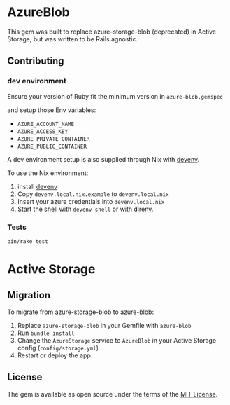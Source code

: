# AzureBlob

This gem was built to replace azure-storage-blob (deprecated) in Active Storage, but was written to be Rails agnostic.

## Contributing

### dev environment

Ensure your version of Ruby fit the minimum version in `azure-blob.gemspec`

and setup those Env variables:

- `AZURE_ACCOUNT_NAME`
- `AZURE_ACCESS_KEY`
- `AZURE_PRIVATE_CONTAINER`
- `AZURE_PUBLIC_CONTAINER`


A dev environment setup is also supplied through Nix with [devenv](https://devenv.sh/).

To use the Nix environment:
1. install [devenv](https://devenv.sh/)
2. Copy `devenv.local.nix.example` to `devenv.local.nix`
3. Insert your azure credentials into `devenv.local.nix`
4. Start the shell with `devenv shell` or with [direnv](https://direnv.net/).

### Tests

`bin/rake test`

# Active Storage

## Migration
To migrate from azure-storage-blob to azure-blob:

1. Replace `azure-storage-blob` in your Gemfile with `azure-blob`
2. Run `bundle install`
3. Change the `AzureStorage` service to `AzureBlob`  in your Active Storage config (`config/storage.yml`)
4. Restart or deploy the app.

## License

The gem is available as open source under the terms of the [MIT License](https://opensource.org/licenses/MIT).
